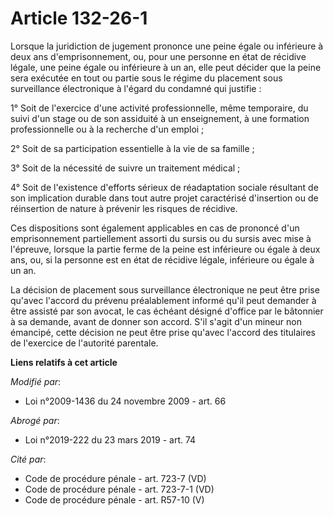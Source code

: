 # Article 132-26-1

Lorsque la juridiction de jugement prononce une peine égale ou inférieure à deux ans d'emprisonnement, ou, pour une personne
en état de récidive légale, une peine égale ou inférieure à un an, elle peut décider que la peine sera exécutée en tout ou
partie sous le régime du placement sous surveillance électronique à l'égard du condamné qui justifie : 

1° Soit de l'exercice d'une activité professionnelle, même temporaire, du suivi d'un stage ou de son assiduité à un
enseignement, à une formation professionnelle ou à la recherche d'un emploi ; 

2° Soit de sa participation essentielle à la vie de sa famille ; 

3° Soit de la nécessité de suivre un traitement médical ; 

4° Soit de l'existence d'efforts sérieux de réadaptation sociale résultant de son implication durable dans tout autre projet
caractérisé d'insertion ou de réinsertion de nature à prévenir les risques de récidive. 

Ces dispositions sont également applicables en cas de prononcé d'un emprisonnement partiellement assorti du sursis ou du
sursis avec mise à l'épreuve, lorsque la partie ferme de la peine est inférieure ou égale à deux ans, ou, si la personne est
en état de récidive légale, inférieure ou égale à un an. 

La décision de placement sous surveillance électronique ne peut être prise qu'avec l'accord du prévenu préalablement informé
qu'il peut demander à être assisté par son avocat, le cas échéant désigné d'office par le bâtonnier à sa demande, avant de
donner son accord. S'il s'agit d'un mineur non émancipé, cette décision ne peut être prise qu'avec l'accord des titulaires de
l'exercice de l'autorité parentale.

**Liens relatifs à cet article**

_Modifié par_:

  - Loi n°2009-1436 du 24 novembre 2009 - art. 66

_Abrogé par_:

  - Loi n°2019-222 du 23 mars 2019 - art. 74

_Cité par_:

  - Code de procédure pénale - art. 723-7 (VD)
  - Code de procédure pénale - art. 723-7-1 (VD)
  - Code de procédure pénale - art. R57-10 (V)
